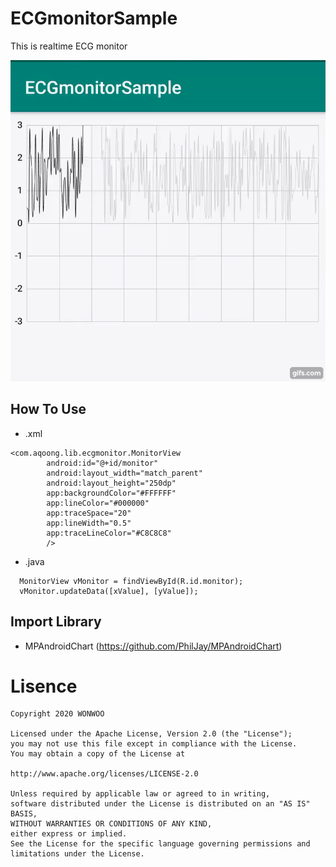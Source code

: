 # ECGmonitorSample
This is realtime ECG monitor

![](sample.gif)

## How To Use
- .xml
```
<com.aqoong.lib.ecgmonitor.MonitorView
        android:id="@+id/monitor"
        android:layout_width="match_parent"
        android:layout_height="250dp"
        app:backgroundColor="#FFFFFF"
        app:lineColor="#000000"
        app:traceSpace="20"
        app:lineWidth="0.5"
        app:traceLineColor="#C8C8C8"
        />
```
- .java
```
  MonitorView vMonitor = findViewById(R.id.monitor);
  vMonitor.updateData([xValue], [yValue]);
```



## Import Library
- MPAndroidChart (https://github.com/PhilJay/MPAndroidChart)

# Lisence
```
Copyright 2020 WONWOO

Licensed under the Apache License, Version 2.0 (the "License");
you may not use this file except in compliance with the License.
You may obtain a copy of the License at

http://www.apache.org/licenses/LICENSE-2.0

Unless required by applicable law or agreed to in writing,
software distributed under the License is distributed on an "AS IS" BASIS,
WITHOUT WARRANTIES OR CONDITIONS OF ANY KIND, 
either express or implied.
See the License for the specific language governing permissions and limitations under the License.
```
